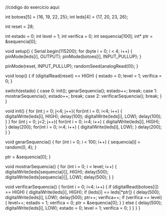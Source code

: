 //código do exercício aqui:

int botoes[5] = {16, 19, 22, 25};
int leds[4] = {17, 20, 23, 26};

int reset = 28;

int estado = 0;
int level = 1;
int verifica = 0;
int sequencia[100];
int* ptr = &sequencia[0];


void setup() {
  Serial.begin(115200);
  for (byte i = 0; i < 4; i++) {
    pinMode(leds[i], OUTPUT);
    pinMode(botoes[i], INPUT_PULLUP);
  }

  pinMode(reset, INPUT_PULLUP);
  randomSeed(analogRead(0));
}

void loop() {
  if (digitalRead(reset) == HIGH) {
    estado = 0;
    level = 1;
    verifica = 0;
  }

  switch(estado) {
    case 0:
      init();
      gerarSequencia();
      estado++;
      break;
    case 1:
      mostrarSequencia();
      estado++;
      break;
    case 2:
      verificarSequencia();
      break;
  }
}

void init() {
  for (int j = 0; j<4; j++){
    for(int i = 0; i<4; i++) {
      digitalWrite(leds[i], HIGH);
      delay(100);
      digitalWrite(leds[i], LOW);
      delay(100);
    }
  }
  for (int j = 0; j<2; j++){
    for(int i = 0; i<4; i++) {
      digitalWrite(leds[i], HIGH);
    }
    delay(200);
    for(int i = 0; i<4; i++) {
      digitalWrite(leds[i], LOW);
    }
    delay(200);
  }
}

void gerarSequencia() {
  for (int i = 0; i < 100; i++) {
    sequencia[i] = random(0, 4);
  }

  ptr = &sequencia[0];
}

void mostrarSequencia() {
  for (int i = 0; i < level; i++) {
    digitalWrite(leds[sequencia[i]], HIGH);
    delay(500);
    digitalWrite(leds[sequencia[i]], LOW);
    delay(500);
  }
}

void verificarSequencia() {
  for(int i = 0; i<4; i++) {
    if (digitalRead(botoes[i]) == HIGH) {
      digitalWrite(leds[i], HIGH);
      if (leds[i] == leds[*ptr]) {
        delay(500);
        digitalWrite(leds[i], LOW);
        delay(500);
        ptr++;
        verifica++;
        if (verifica == level) {
          level++;
          estado = 1;
          verifica = 0;
          ptr = &sequencia[0];
        }
      } else {
        delay(500);
        digitalWrite(leds[i], LOW);
        estado = 0;
        level = 1;
        verifica = 0;
      }
    }
  }
}
